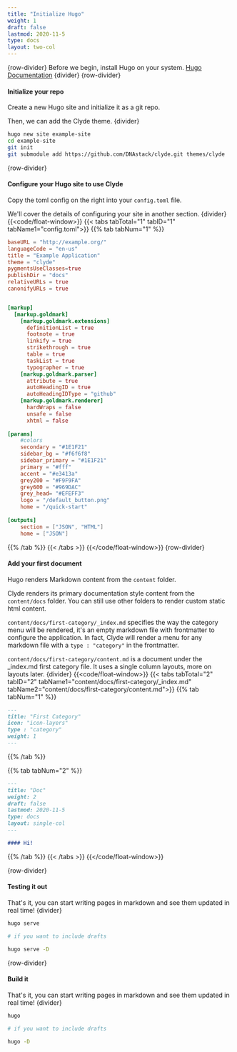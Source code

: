 ```yaml
---
title: "Initialize Hugo"
weight: 1
draft: false
lastmod: 2020-11-5
type: docs
layout: two-col
---
```

{row-divider}
Before we begin, install Hugo on your system.
[Hugo Documentation](https://gohugo.io/getting-started/installing/)
{divider}
{row-divider}
#### Initialize your repo
Create a new Hugo site and initialize it as a git repo.

Then, we can add the Clyde theme.
{divider}
``` bash
hugo new site example-site
cd example-site
git init
git submodule add https://github.com/DNAstack/clyde.git themes/clyde
```
{row-divider}
#### Configure your Hugo site to use Clyde
Copy the toml config on the right into your `config.toml` file.

We'll cover the details of configuring your site in another section.
{divider}
{{<code/float-window>}}
{{< tabs tabTotal="1" tabID="1" tabName1="config.toml">}}
{{% tab tabNum="1" %}}
``` toml
baseURL = "http://example.org/"
languageCode = "en-us"
title = "Example Application"
theme = "clyde"
pygmentsUseClasses=true
publishDir = "docs"
relativeURLs = true
canonifyURLs = true


[markup]
  [markup.goldmark]
    [markup.goldmark.extensions]
      definitionList = true
      footnote = true
      linkify = true
      strikethrough = true
      table = true
      taskList = true
      typographer = true
    [markup.goldmark.parser]
      attribute = true
      autoHeadingID = true
      autoHeadingIDType = "github"
    [markup.goldmark.renderer]
      hardWraps = false
      unsafe = false
      xhtml = false
      
[params]
    #colors
    secondary = "#1E1F21"
    sidebar_bg = "#f6f6f8"
    sidebar_primary = "#1E1F21"
    primary = "#fff"
    accent = "#e3413a"
    grey200 = "#F9F9FA"
    grey600 = "#969DAC"
    grey_head= "#EFEFF3"
    logo = "/default_button.png"
    home = "/quick-start"
    
[outputs]
    section = ["JSON", "HTML"]
    home = ["JSON"]
```
{{% /tab %}}
{{< /tabs >}}
{{</code/float-window>}}
{row-divider}
#### Add your first document
Hugo renders Markdown content from the `content` folder.

Clyde renders its primary documentation style content from the `content/docs` folder. You can still use other folders to render custom static html content.

`content/docs/first-category/_index.md` specifies the way the category menu will be rendered, it's an empty markdown file with frontmatter to configure the application. In fact, Clyde will render a menu for any markdown file with a `type : "category"` in the frontmatter.

`content/docs/first-category/content.md` is a document under the _index.md first category file. It uses a single column layouts, more on layouts later.
{divider}
{{<code/float-window>}}
{{< tabs tabTotal="2" tabID="2" tabName1="content/docs/first-category/_index.md" tabName2="content/docs/first-category/content.md">}}
{{% tab tabNum="1" %}}
``` md
---
title: "First Category"
icon: "icon-layers"
type : "category"
weight: 1
---
```
{{% /tab %}}

{{% tab tabNum="2" %}}
``` md
---
title: "Doc"
weight: 2
draft: false
lastmod: 2020-11-5
type: docs
layout: single-col
---

#### Hi!
```
{{% /tab %}}
{{< /tabs >}}
{{</code/float-window>}}

{row-divider}
#### Testing it out
That's it, you can start writing pages in markdown and see them updated in real time!
{divider}
```bash 
hugo serve

# if you want to include drafts

hugo serve -D
```
{row-divider}
#### Build it
That's it, you can start writing pages in markdown and see them updated in real time!
{divider}
```bash 
hugo

# if you want to include drafts

hugo -D
```
